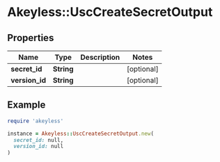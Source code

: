 # Akeyless::UscCreateSecretOutput

## Properties

| Name | Type | Description | Notes |
| ---- | ---- | ----------- | ----- |
| **secret_id** | **String** |  | [optional] |
| **version_id** | **String** |  | [optional] |

## Example

```ruby
require 'akeyless'

instance = Akeyless::UscCreateSecretOutput.new(
  secret_id: null,
  version_id: null
)
```

